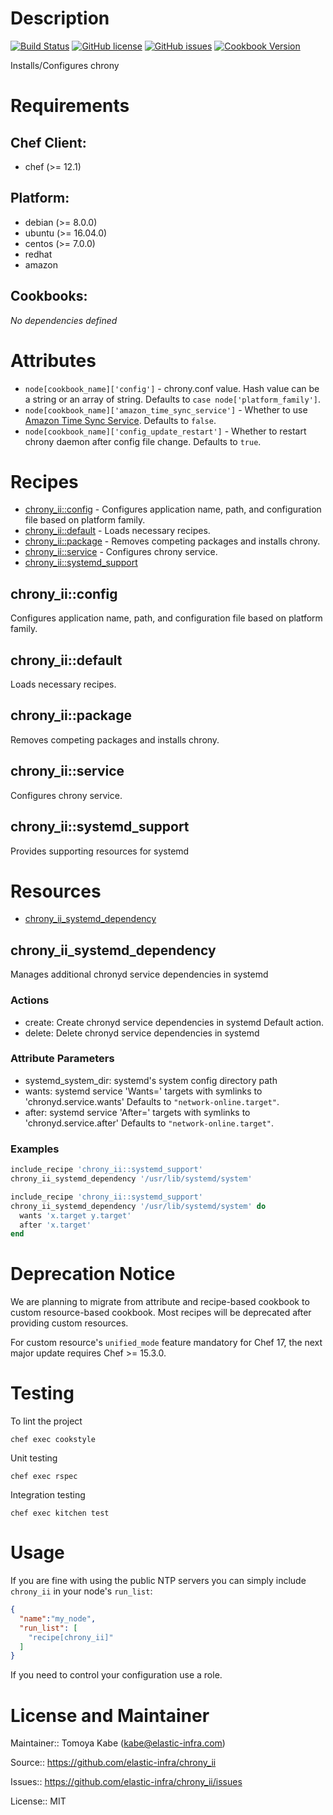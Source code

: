 # Description

[![Build Status](https://travis-ci.org/elastic-infra/chrony_ii.svg?branch=master)](https://travis-ci.org/elastic-infra/chrony_ii) [![GitHub license](https://img.shields.io/github/license/elastic-infra/chrony_ii.svg)](https://github.com/elastic-infra/chrony_ii/blob/master/LICENSE) [![GitHub issues](https://img.shields.io/github/issues/elastic-infra/chrony_ii.svg)](https://github.com/elastic-infra/chrony_ii/issues) [![Cookbook Version](https://img.shields.io/cookbook/v/chrony_ii.svg)](https://supermarket.chef.io/cookbooks/chrony_ii)

Installs/Configures chrony

# Requirements


## Chef Client:

* chef (>= 12.1)

## Platform:

* debian (>= 8.0.0)
* ubuntu (>= 16.04.0)
* centos (>= 7.0.0)
* redhat
* amazon

## Cookbooks:

*No dependencies defined*

# Attributes

* `node[cookbook_name]['config']` - chrony.conf value. Hash value can be a string or an array of string. Defaults to `case node['platform_family']`.
* `node[cookbook_name]['amazon_time_sync_service']` - Whether to use [Amazon Time Sync Service](https://docs.aws.amazon.com/AWSEC2/latest/UserGuide/set-time.html#configure-amazon-time-service). Defaults to `false`.
* `node[cookbook_name]['config_update_restart']` - Whether to restart chrony daemon after config file change. Defaults to `true`.

# Recipes

* [chrony_ii::config](#chrony_iiconfig) - Configures application name, path, and configuration file based on platform family.
* [chrony_ii::default](#chrony_iidefault) - Loads necessary recipes.
* [chrony_ii::package](#chrony_iipackage) - Removes competing packages and installs chrony.
* [chrony_ii::service](#chrony_iiservice) - Configures chrony service.
* [chrony_ii::systemd_support](#chrony_iisystemd_support)

## chrony_ii::config

Configures application name, path, and configuration file based on platform family.

## chrony_ii::default

Loads necessary recipes.

## chrony_ii::package

Removes competing packages and installs chrony.

## chrony_ii::service

Configures chrony service.

## chrony_ii::systemd_support

Provides supporting resources for systemd

# Resources

* [chrony_ii_systemd_dependency](#chrony_ii_systemd_dependency)

## chrony_ii_systemd_dependency

Manages additional chronyd service dependencies in systemd

### Actions

- create: Create chronyd service dependencies in systemd Default action.
- delete: Delete chronyd service dependencies in systemd

### Attribute Parameters

- systemd_system_dir: systemd's system config directory path
- wants: systemd service 'Wants=' targets with symlinks to 'chronyd.service.wants' Defaults to <code>"network-online.target"</code>.
- after: systemd service 'After=' targets with symlinks to 'chronyd.service.after' Defaults to <code>"network-online.target"</code>.

### Examples

```ruby
include_recipe 'chrony_ii::systemd_support'
chrony_ii_systemd_dependency '/usr/lib/systemd/system'
```

```ruby
include_recipe 'chrony_ii::systemd_support'
chrony_ii_systemd_dependency '/usr/lib/systemd/system' do
  wants 'x.target y.target'
  after 'x.target'
end
```

# Deprecation Notice

We are planning to migrate from attribute and recipe-based cookbook to custom resource-based cookbook.
Most recipes will be deprecated after providing custom resources.

For custom resource's `unified_mode` feature mandatory for Chef 17, the next major update requires Chef >= 15.3.0.


# Testing

To lint the project

```console
chef exec cookstyle
```

Unit testing

```console
chef exec rspec
```

Integration testing

```console
chef exec kitchen test
```


# Usage

If you are fine with using the public NTP servers you can simply include `chrony_ii` in your node's `run_list`:

```json
{
  "name":"my_node",
  "run_list": [
    "recipe[chrony_ii]"
  ]
}
```

If you need to control your configuration use a role.


# License and Maintainer

Maintainer:: Tomoya Kabe (<kabe@elastic-infra.com>)

Source:: https://github.com/elastic-infra/chrony_ii

Issues:: https://github.com/elastic-infra/chrony_ii/issues

License:: MIT
